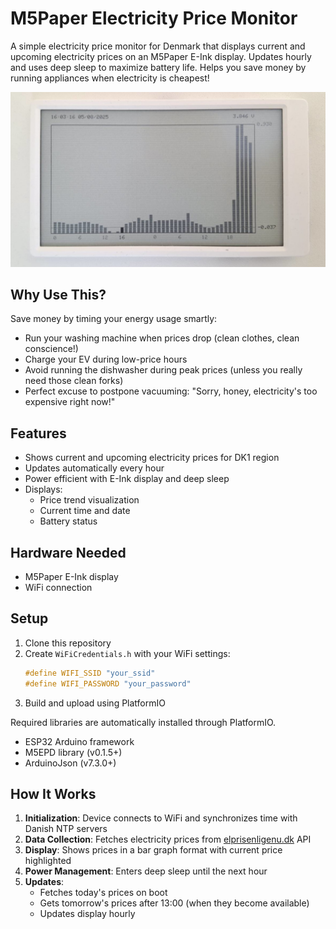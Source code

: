 # M5Paper Electricity Price Monitor

A simple electricity price monitor for Denmark that displays current and upcoming electricity prices on an M5Paper E-Ink display. Updates hourly and uses deep sleep to maximize battery life.
Helps you save money by running appliances when electricity is cheapest!

![M5-elpris electricity price monitor](./pictures/elpris-monitor.jpeg)

## Why Use This?

Save money by timing your energy usage smartly:
- Run your washing machine when prices drop (clean clothes, clean conscience!)
- Charge your EV during low-price hours
- Avoid running the dishwasher during peak prices (unless you really need those clean forks)
- Perfect excuse to postpone vacuuming: "Sorry, honey, electricity's too expensive right now!" 

## Features

- Shows current and upcoming electricity prices for DK1 region
- Updates automatically every hour
- Power efficient with E-Ink display and deep sleep
- Displays:
  - Price trend visualization
  - Current time and date
  - Battery status

## Hardware Needed

- M5Paper E-Ink display
- WiFi connection

## Setup

1. Clone this repository
2. Create `WiFiCredentials.h` with your WiFi settings:
   ```cpp
   #define WIFI_SSID "your_ssid"
   #define WIFI_PASSWORD "your_password"
   ```
3. Build and upload using PlatformIO

Required libraries are automatically installed through PlatformIO.
- ESP32 Arduino framework
- M5EPD library (v0.1.5+)
- ArduinoJson (v7.3.0+)

## How It Works

1. **Initialization**: Device connects to WiFi and synchronizes time with Danish NTP servers
2. **Data Collection**: Fetches electricity prices from [elprisenligenu.dk](https://elpriserligenu.dk/) API
3. **Display**: Shows prices in a bar graph format with current price highlighted
4. **Power Management**: Enters deep sleep until the next hour
5. **Updates**: 
   - Fetches today's prices on boot
   - Gets tomorrow's prices after 13:00 (when they become available)
   - Updates display hourly

